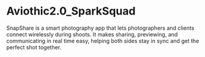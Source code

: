 # Aviothic2.0_SparkSquad
SnapShare is a smart photography app that lets photographers and clients connect wirelessly during shoots. It makes sharing, previewing, and communicating in real time easy, helping both sides stay in sync and get the perfect shot together.
